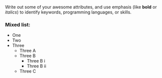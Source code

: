 Write out some of your awesome attributes, and use emphasis (like **bold** or _italics_) to identify keywords, programming languages, or skills. 

### Mixed list:
- One
- Two
- Three
  - Three A
  - Three B
    - Three B i
    - Three B ii
  - Three C  
